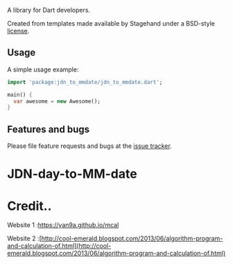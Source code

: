 A library for Dart developers.

Created from templates made available by Stagehand under a BSD-style
[license](https://github.com/dart-lang/stagehand/blob/master/LICENSE).

## Usage

A simple usage example:

```dart
import 'package:jdn_to_mmdate/jdn_to_mmdate.dart';

main() {
  var awesome = new Awesome();
}
```

## Features and bugs

Please file feature requests and bugs at the [issue tracker][tracker].

[tracker]: http://example.com/issues/replaceme
# JDN-day-to-MM-date

# Credit..

Website 1 :https://yan9a.github.io/mcal

Website 2 :[http://cool-emerald.blogspot.com/2013/06/algorithm-program-and-calculation-of.html](http://cool-emerald.blogspot.com/2013/06/algorithm-program-and-calculation-of.html)
